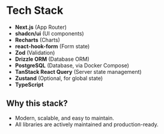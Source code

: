# Tech Stack

- **Next.js** (App Router)
- **shadcn/ui** (UI components)
- **Recharts** (Charts)
- **react-hook-form** (Form state)
- **Zod** (Validation)
- **Drizzle ORM** (Database ORM)
- **PostgreSQL** (Database, via Docker Compose)
- **TanStack React Query** (Server state management)
- **Zustand** (Optional, for global state)
- **TypeScript**

## Why this stack?

- Modern, scalable, and easy to maintain.
- All libraries are actively maintained and production-ready.
